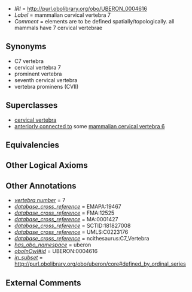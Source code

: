  * *IRI* = http://purl.obolibrary.org/obo/UBERON_0004616
 * *Label* = mammalian cervical vertebra 7
 * *Comment* = elements are to be defined spatially/topologically. all mammals have 7 cervical vertebrae

## Synonyms

 * C7 vertebra
 * cervical vertebra 7
 * prominent vertebra
 * seventh cervical vertebra
 * vertebra prominens (CVII)

## Superclasses

 * [cervical vertebra](../../UBERON/13/UBERON_0002413.md)
 * [anteriorly connected to](../../core#anteriorly/to/core#anteriorly_connected_to.md) some [mammalian cervical vertebra 6](../../UBERON/15/UBERON_0004615.md)

## Equivalencies


## Other Logical Axioms


## Other Annotations

 * *[vertebra number](../../UBPROP/07/UBPROP_0000107.md)* = 7
 * *[database_cross_reference](../../ef/oboInOwl#hasDbXref.md)* = EMAPA:19467
 * *[database_cross_reference](../../ef/oboInOwl#hasDbXref.md)* = FMA:12525
 * *[database_cross_reference](../../ef/oboInOwl#hasDbXref.md)* = MA:0001427
 * *[database_cross_reference](../../ef/oboInOwl#hasDbXref.md)* = SCTID:181827008
 * *[database_cross_reference](../../ef/oboInOwl#hasDbXref.md)* = UMLS:C0223176
 * *[database_cross_reference](../../ef/oboInOwl#hasDbXref.md)* = ncithesaurus:C7_Vertebra
 * *[has_obo_namespace](../../ce/oboInOwl#hasOBONamespace.md)* = uberon
 * *[oboInOwl#id](../../id/oboInOwl#id.md)* = UBERON:0004616
 * *[in_subset](../../et/oboInOwl#inSubset.md)* = http://purl.obolibrary.org/obo/uberon/core#defined_by_ordinal_series

## External Comments

